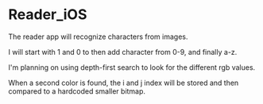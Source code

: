 # Reader_iOS

The reader app will recognize characters from images. 

I will start with 1 and 0 to then add character from 0-9, and finally a-z.

I'm planning on using depth-first search to look for the different rgb values.

When a second color is found, the i and j index will be stored and then compared to a hardcoded smaller bitmap.
